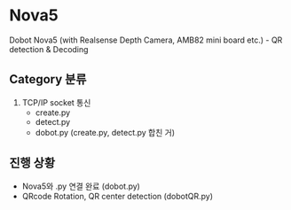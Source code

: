# Nova5
Dobot Nova5 (with Realsense Depth Camera, AMB82 mini board etc.) - QR detection &amp; Decoding

## Category 분류
1. TCP/IP socket 통신
    - create.py
    - detect.py
    - dobot.py (create.py, detect.py 합친 거)

## 진행 상황
- Nova5와 .py 연결 완료 (dobot.py)
- QRcode Rotation, QR center detection (dobotQR.py)